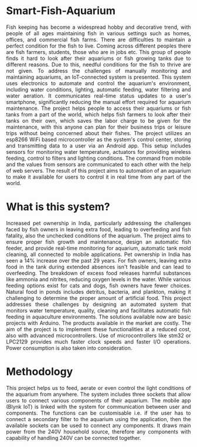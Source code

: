 # Smart-Fish-Aquarium
<p align="justify"> Fish keeping has become a widespread hobby and decorative trend, with people of all ages maintaining fish in various settings such as homes, offices, and commercial fish farms. There are difficulties to maintain a perfect condition for the fish to live. Coming across different peoples there are fish farmers, students, those who are in jobs etc. This group of people finds it hard to look after their aquariums or fish growing tanks due to different reasons. Due to this,  needful conditions for the fish to thrive are not given. To address the challenges of manually monitoring and maintaining aquariums, an IoT-connected system is presented. This system uses electronics to automate and control the aquarium's environment, including water conditions, lighting, automatic feeding, water filtering and water aeration. It communicates real-time status updates to a user's smartphone, significantly reducing the manual effort required for aquarium maintenance. The project helps people to access their aquariums or fish tanks from a part of the world, which helps fish farmers to look after their tanks on their own, which saves the labor charge to be given for the maintenance, with this anyone can plan for their business trips or leisure trips without being concerned about their fishes. The project utilizes an esp8266 WiFi based microcontroller as the system's control center, storing and transmitting data to a user via an Android app. This setup includes sensors for monitoring water temperature, actuators for providing wireless feeding, control to filters and lighting conditions. The command from mobile and the values from sensors are communicated to each other with the help of web servers. The result of this project aims to automation of an aquarium to make it available for users to control it in real time from any part of the world. </p>

# What is this system?
<p align="justify"> Increased pet ownership in India, particularly addressing the challenges faced by fish owners in leaving extra food, leading to overfeeding and fish fatality, also the unchecked conditions of the aquarium. The project aims to ensure proper fish growth and maintenance, design an automatic fish feeder, and provide real-time monitoring for aquarium, automatic tank mold cleaning, all connected to mobile applications. Pet ownership in India has seen a 14% increase over the past 29 years. For fish owners, leaving extra food in the tank during extended absences isn't feasible and can lead to overfeeding. The breakdown of excess food releases harmful substances like ammonia and nitrites, reducing oxygen levels in the water. While various feeding options exist for cats and dogs, fish owners have fewer choices. Natural food in ponds includes detritus, bacteria, and plankton, making it challenging to determine the proper amount of artificial food. This project addresses these challenges by designing an automated system that monitors water temperature, quality, cleaning and facilitates automatic fish feeding in aquaculture environments. The solutions available now are basic projects with Arduino. The products available in the market are costly. The aim of the project is to implement these functionalities at a reduced cost, also with advanced microcontrollers. Use of microcontrollers like stm32 or LPC2129 provides much faster clock speeds and faster I/O operations. Power consumption is also taken into consideration. </p>

# Methodology
<p align="justify"> This project helps us to feed, aerate or even control the light conditions of the aquarium from anywhere. The system includes three sockets that allow users to connect various components of their aquarium. The mobile app (Blynk IoT) is linked with the system for communication between user and components. The functions can be customisable i.e. if the user has to connect a secondary filter to the aquarium using the application, then the available sockets can be used to connect any components. It draws main power from the 240V household source, therefore any components with capability of handling 240V can be connected together. </p>

